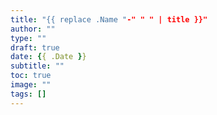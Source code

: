 ```yaml
---
title: "{{ replace .Name "-" " " | title }}"
author: ""
type: ""
draft: true
date: {{ .Date }}
subtitle: ""
toc: true
image: ""
tags: []
---
```

